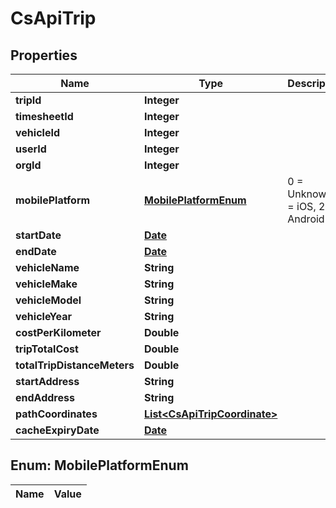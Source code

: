 
# CsApiTrip

## Properties
Name | Type | Description | Notes
------------ | ------------- | ------------- | -------------
**tripId** | **Integer** |  |  [optional]
**timesheetId** | **Integer** |  |  [optional]
**vehicleId** | **Integer** |  |  [optional]
**userId** | **Integer** |  |  [optional]
**orgId** | **Integer** |  |  [optional]
**mobilePlatform** | [**MobilePlatformEnum**](#MobilePlatformEnum) | 0 &#x3D; Unknown, 1 &#x3D; iOS, 2 &#x3D; Android |  [optional]
**startDate** | [**Date**](Date.md) |  |  [optional]
**endDate** | [**Date**](Date.md) |  |  [optional]
**vehicleName** | **String** |  |  [optional]
**vehicleMake** | **String** |  |  [optional]
**vehicleModel** | **String** |  |  [optional]
**vehicleYear** | **String** |  |  [optional]
**costPerKilometer** | **Double** |  |  [optional]
**tripTotalCost** | **Double** |  |  [optional]
**totalTripDistanceMeters** | **Double** |  |  [optional]
**startAddress** | **String** |  |  [optional]
**endAddress** | **String** |  |  [optional]
**pathCoordinates** | [**List&lt;CsApiTripCoordinate&gt;**](CsApiTripCoordinate.md) |  |  [optional]
**cacheExpiryDate** | [**Date**](Date.md) |  |  [optional]


<a name="MobilePlatformEnum"></a>
## Enum: MobilePlatformEnum
Name | Value
---- | -----



